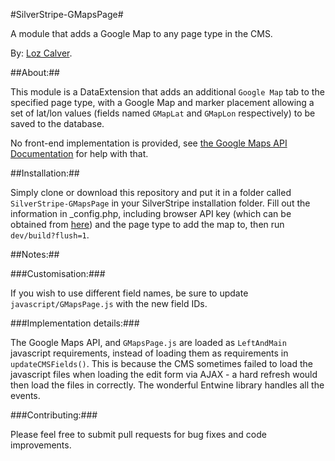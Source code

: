 #SilverStripe-GMapsPage#

A module that adds a Google Map to any page type in the CMS.

By: [Loz Calver](https://twitter.com/kinglozzer).

##About:##

This module is a DataExtension that adds an additional `Google Map` tab to the specified page type, with a Google Map and marker placement allowing a set of lat/lon values (fields named `GMapLat` and `GMapLon` respectively) to be saved to the database.

No front-end implementation is provided, see [the Google Maps API Documentation](https://developers.google.com/maps/documentation/javascript/) for help with that.

##Installation:##

Simply clone or download this repository and put it in a folder called `SilverStripe-GMapsPage` in your SilverStripe installation folder. Fill out the information in _config.php, including browser API key (which can be obtained from [here](https://code.google.com/apis/console)) and the page type to add the map to, then run `dev/build?flush=1`.

##Notes:##

###Customisation:###

If you wish to use different field names, be sure to update `javascript/GMapsPage.js` with the new field IDs.

###Implementation details:###

The Google Maps API, and `GMapsPage.js` are loaded as `LeftAndMain` javascript requirements, instead of loading them as requirements in `updateCMSFields()`. This is because the CMS sometimes failed to load the javascript files when loading the edit form via AJAX - a hard refresh would then load the files in correctly. The wonderful Entwine library handles all the events.

###Contributing:###

Please feel free to submit pull requests for bug fixes and code improvements.